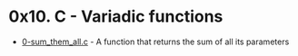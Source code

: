 # 0x10. C - Variadic functions

- [0-sum_them_all.c]() - A function that returns the sum of all its parameters
